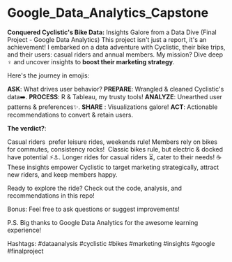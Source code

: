 # Google_Data_Analytics_Capstone

**Conquered Cyclistic's Bike Data:** Insights Galore from a Data Dive (Final Project - Google Data Analytics)
This project isn't just a report, it's an  achievement! I embarked on a data adventure with Cyclistic, their bike trips, and their users: casual riders and annual members. My mission? Dive deep ️‍♀️ and uncover insights to **boost their marketing strategy**.

Here's the journey in emojis:

**ASK**: What drives user behavior?
**PREPARE**: Wrangled & cleaned Cyclistic's data➡️.
**PROCESS**: R & Tableau, my trusty tools!
**ANALYZE**: Unearthed user patterns & preferences✨.
**SHARE** ️: Visualizations galore!
**ACT**: Actionable recommendations to convert & retain users.

**The verdict?**:

Casual riders ️ prefer leisure rides, weekends rule!
Members rely on bikes for commutes, consistency rocks! ️
Classic bikes rule, but electric & docked have potential ⚡️⚓️.
Longer rides for casual riders ⏳, cater to their needs! ☕️
These insights empower Cyclistic to target marketing strategically, attract new riders, and keep members happy.

Ready to explore the ride? Check out the code, analysis, and recommendations in this repo!

Bonus: Feel free to ask questions or suggest improvements!

P.S. Big thanks to Google Data Analytics for the awesome learning experience!

Hashtags: #dataanalysis #cyclistic #bikes #marketing #insights #google #finalproject
